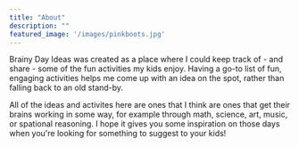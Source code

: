 ```yaml
---
title: "About"
description: ""
featured_image: '/images/pinkboots.jpg'
---
```



Brainy Day Ideas was created as a place where I could keep track of - and share - some of the fun activities my kids enjoy. Having a go-to list of fun, engaging activities helps me come up with an idea on the spot, rather than falling back to an old stand-by. 

All of the ideas and activites here are ones that I think are ones that get their brains working in some way, for example through math, science, art, music, or spational reasoning. I hope it gives you some inspiration on those days when you're looking for something to suggest to your kids!
